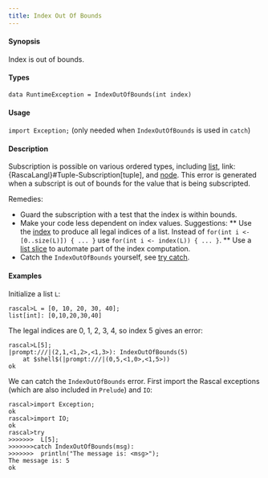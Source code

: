 ```yaml
---
title: Index Out Of Bounds
---
```


#### Synopsis

Index is out of bounds.

#### Types

`data RuntimeException = IndexOutOfBounds(int index)`

#### Usage

`import Exception;` (only needed when `IndexOutOfBounds` is used in `catch`)

#### Description

Subscription is possible on various ordered types, including [list](../../../Rascal/Expressions/Values/List/Subscription/index.md),
link:{RascaLangl}#Tuple-Subscription[tuple], and
[node](../../../Rascal/Expressions/Values/Node/Subscription/index.md).
This error is generated when a subscript is out of bounds for the value that is being subscripted.

Remedies:

* Guard the subscription with a test that the index is within bounds.
* Make your code less dependent on index values. Suggestions:
  ** Use the [index](../../../Library/List.md#List-index) to produce all legal indices of a list. 
     Instead of `for(int i <- [0..size(L)]) { ... }` use `for(int i <- index(L)) { ... }`.
  ** Use a [list slice](../../../Rascal/Expressions/Values/List/Slice/index.md) to automate part of the index computation.
*  Catch the `IndexOutOfBounds` yourself, see [try catch](../../../Rascal/Statements/TryCatch/index.md).


#### Examples

Initialize a list `L`:

```rascal-shell ,continue,error
rascal>L = [0, 10, 20, 30, 40];
list[int]: [0,10,20,30,40]
```
The legal indices are 0, 1, 2, 3, 4, so index 5 gives an error:

```rascal-shell ,continue,error
rascal>L[5];
|prompt:///|(2,1,<1,2>,<1,3>): IndexOutOfBounds(5)
	at $shell$(|prompt:///|(0,5,<1,0>,<1,5>))
ok
```
We can catch the `IndexOutOfBounds` error. First import the Rascal exceptions (which are also included in `Prelude`)
and `IO`:

```rascal-shell ,continue,error
rascal>import Exception;
ok
rascal>import IO;
ok
rascal>try 
>>>>>>>  L[5]; 
>>>>>>>catch IndexOutOfBounds(msg):
>>>>>>>  println("The message is: <msg>");
The message is: 5
ok
```



